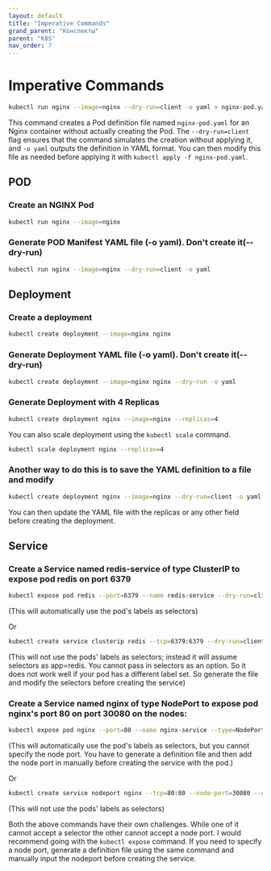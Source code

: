 ```yaml
---
layout: default
title: "Imperative Commands"
grand_parent: "Конспекты"
parent: "K8S"
nav_order: 7
---
```


# Imperative Commands

```bash
kubectl run nginx --image=nginx --dry-run=client -o yaml > nginx-pod.yaml
```
This command creates a Pod definition file named `nginx-pod.yaml` for an Nginx container without actually creating the Pod. The `--dry-run=client` flag ensures that the command simulates the creation without applying it, and `-o yaml` outputs the definition in YAML format. You can then modify this file as needed before applying it with `kubectl apply -f nginx-pod.yaml`.

## POD
### Create an NGINX Pod

```bash
kubectl run nginx --image=nginx
```

### Generate POD Manifest YAML file (-o yaml). Don't create it(--dry-run)

```bash
kubectl run nginx --image=nginx --dry-run=client -o yaml
```

## Deployment
### Create a deployment

```bash
kubectl create deployment --image=nginx nginx
```

### Generate Deployment YAML file (-o yaml). Don't create it(--dry-run)

```bash
kubectl create deployment --image=nginx nginx --dry-run -o yaml
```

### Generate Deployment with 4 Replicas

```bash
kubectl create deployment nginx --image=nginx --replicas=4
```

You can also scale deployment using the `kubectl scale` command.

```bash
kubectl scale deployment nginx --replicas=4
```

### Another way to do this is to save the YAML definition to a file and modify

```bash
kubectl create deployment nginx --image=nginx --dry-run=client -o yaml > nginx-deployment.yaml
```

You can then update the YAML file with the replicas or any other field before creating the deployment.


## Service
### Create a Service named redis-service of type ClusterIP to expose pod redis on port 6379

```bash
kubectl expose pod redis --port=6379 --name redis-service --dry-run=client -o yaml
```

(This will automatically use the pod's labels as selectors)

Or

```bash
kubectl create service clusterip redis --tcp=6379:6379 --dry-run=client -o yaml
```

(This will not use the pods' labels as selectors; instead it will assume selectors as app=redis. You cannot pass in selectors as an option. So it does not work well if your pod has a different label set. So generate the file and modify the selectors before creating the service)


### Create a Service named nginx of type NodePort to expose pod nginx's port 80 on port 30080 on the nodes:

```bash
kubectl expose pod nginx --port=80 --name nginx-service --type=NodePort --dry-run=client -o yaml
```

(This will automatically use the pod's labels as selectors, but you cannot specify the node port. You have to generate a definition file and then add the node port in manually before creating the service with the pod.)

Or

```bash
kubectl create service nodeport nginx --tcp=80:80 --node-port=30080 --dry-run=client -o yaml
```

(This will not use the pods' labels as selectors)

Both the above commands have their own challenges. While one of it cannot accept a selector the other cannot accept a node port. I would recommend going with the `kubectl expose` command. If you need to specify a node port, generate a definition file using the same command and manually input the nodeport before creating the service.